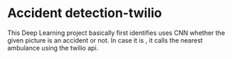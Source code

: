 # Accident detection-twilio
This Deep Learning project basically first identifies uses CNN whether the given picture is an accident or not. In case it is , it calls the nearest ambulance using the twilio api.
